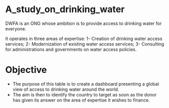 # A_study_on_drinking_water
DWFA is an ONG whose ambition is to provide access to drinking water for everyone.

It operates in three areas of expertise:
1- Creation of drinking water access services;
2- Modernization of existing water access services;
3- Consulting for administrations and governments on water access policies.

# Objective
* The purpose of this table is to create a dashboard presenting a global view of access to drinking water around the world. 
* The aim is then to identify the country to target as soon as the donor has given its answer on the area of expertise it wishes to finance.
